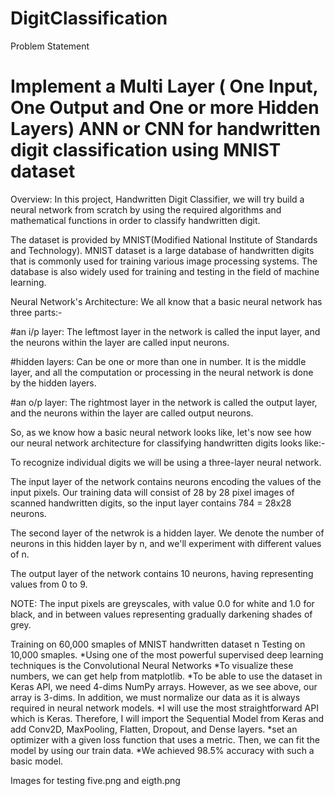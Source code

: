 # DigitClassification
Problem Statement 
# Implement a Multi Layer ( One Input, One Output and One or more Hidden Layers) ANN or CNN for handwritten digit classification using MNIST dataset

Overview:
In this project, Handwritten Digit Classifier, we will try build a neural network from scratch by using the required algorithms and mathematical functions in order to classify handwritten digit.

The dataset is provided by MNIST(Modified National Institute of Standards and Technology). MNIST dataset is a large database of handwritten digits that is commonly used for training various image processing systems. The database is also widely used for training and testing in the field of machine learning.


Neural Network's Architecture:
We all know that a basic neural network has three parts:-

#an i/p layer: The leftmost layer in the network is called the input layer, and the neurons within the layer are called input neurons.

#hidden layers: Can be one or more than one in number. It is the middle layer, and all the computation or processing in the neural network is done by the hidden layers.

#an o/p layer: The rightmost layer in the network is called the output layer, and the neurons within the layer are called output neurons.


So, as we know how a basic neural network looks like, let's now see how our neural network architecture for classifying handwritten digits looks like:-

To recognize individual digits we will be using a three-layer neural network.

The input layer of the network contains neurons encoding the values of the input pixels. Our training data will consist of 28 by 28 pixel images of scanned handwritten digits, so the input layer contains 784 = 28x28 neurons.

The second layer of the netwrok is a hidden layer. We denote the number of neurons in this hidden layer by n, and we'll experiment with different values of n.

The output layer of the network contains 10 neurons, having representing values from 0 to 9.

NOTE: The input pixels are greyscales, with value 0.0 for white and 1.0 for black, and in between values representing gradually darkening shades of grey.

Training on 60,000 smaples of MNIST handwritten dataset n Testing on 10,000 smaples.
*Using one of the most powerful supervised deep learning techniques is the Convolutional Neural Networks
*To visualize these numbers, we can get help from matplotlib.
*To be able to use the dataset in Keras API, we need 4-dims NumPy arrays. However, as we see above, our array is 3-dims. In addition, we must normalize our data as it is always required in neural network models.
*I will use the most straightforward API which is Keras. Therefore, I will import the Sequential Model from Keras and add Conv2D, MaxPooling, Flatten, Dropout, and Dense layers.
*set an optimizer with a given loss function that uses a metric. Then, we can fit the model by using our train data.
*We achieved 98.5% accuracy with such a basic model.

Images for testing
five.png and eigth.png

